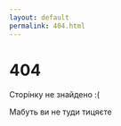 ```yaml
---
layout: default
permalink: 404.html
---
```


# 404 

Сторінку не знайдено :(

Мабуть ви не туди тицяєте